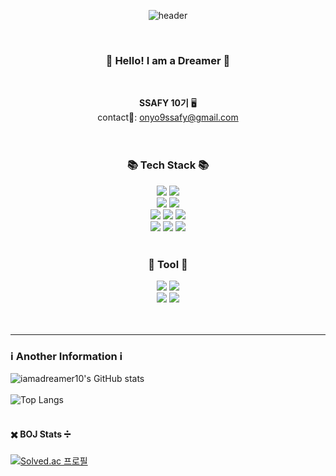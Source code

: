 <div align= "center">
  
![header](https://capsule-render.vercel.app/api?type=Waving&color=gradient&customColorList=22&height=200&section=header&text=I%20am%20A%20Dreamer&fontSize=80)


<br/>

###  :wave: Hello! I am a Dreamer  🌃
<br/>

**SSAFY 10기** 🖥️ 
<br/>
contact📧: onyo9ssafy@gmail.com 
<br/>
<br/>
<br/>

### 📚 Tech Stack 📚
<img src="https://img.shields.io/badge/Python-3776AB?style=for-the-badge&logo=Python&logoColor=white">
<img src="https://img.shields.io/badge/Javascript-F7DF1E?style=for-the-badge&logo=JavaScript&logoColor=black">
<br/>
<img src="https://img.shields.io/badge/django-092E20?style=for-the-badge&logo=Django&logoColor=white">
<img src="https://img.shields.io/badge/Spring Boot-6DB33F?style=for-the-badge&logo=SpringBoot&logoColor=white">
<br/>
<img src="https://img.shields.io/badge/Next.js-000000?style=for-the-badge&logo=Next.js&logoColor=white">
<img src="https://img.shields.io/badge/React-000000?style=for-the-badge&logo=React&logoColor=61DAFB">
<img src="https://img.shields.io/badge/Vue.js-4FC08D?style=for-the-badge&logo=Vue.js&logoColor=white">
<br/>
<img src="https://img.shields.io/badge/Tailwind CSS-06B6D4?style=for-the-badge&logo=TailwindCSS&logoColor=white">
<img src="https://img.shields.io/badge/MySQL-4479A1?style=for-the-badge&logo=MySQL&logoColor=white">
<img src="https://img.shields.io/badge/Redis-DC382D?style=for-the-badge&logo=Redis&logoColor=white">
<br/>
<br/>

### 🧰 Tool 🧰
<img src="https://img.shields.io/badge/GitHub-181717?style=for-the-badge&logo=GitHub&logoColor=white"/>
<img src="https://img.shields.io/badge/GitLab-FC6D26?style=for-the-badge&logo=GitLab&logoColor=white"/>
<br/>
<img src="https://img.shields.io/badge/Jira-0052CC?style=for-the-badge&logo=Figma&logoColor=white">
<img src="https://img.shields.io/badge/Figma-F24E1E?style=for-the-badge&logo=Figma&logoColor=white">
<br/>
<br/>
<br/>
<hr/>
</div>

### ℹ️ Another Information ℹ️
![iamadreamer10's GitHub stats](https://github-readme-stats.vercel.app/api?username=iamadreamer10&show_icons=true&theme=radical)
<br/>
<br/>
![Top Langs](https://github-readme-stats.vercel.app/api/top-langs/?username=iamadreamer10&layout=compact)
<br/> 
<br/> 
#### ✖️ BOJ Stats ➗ 


[![Solved.ac
프로필](http://mazassumnida.wtf/api/generate_badge?boj=onyo9)](https://solved.ac/onyo9)

